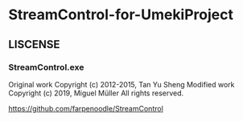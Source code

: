 # StreamControl-for-UmekiProject

## LISCENSE

### StreamControl.exe

Original work Copyright (c) 2012-2015, Tan Yu Sheng
Modified work Copyright (c) 2019, Miguel Müller
All rights reserved.

<https://github.com/farpenoodle/StreamControl>
